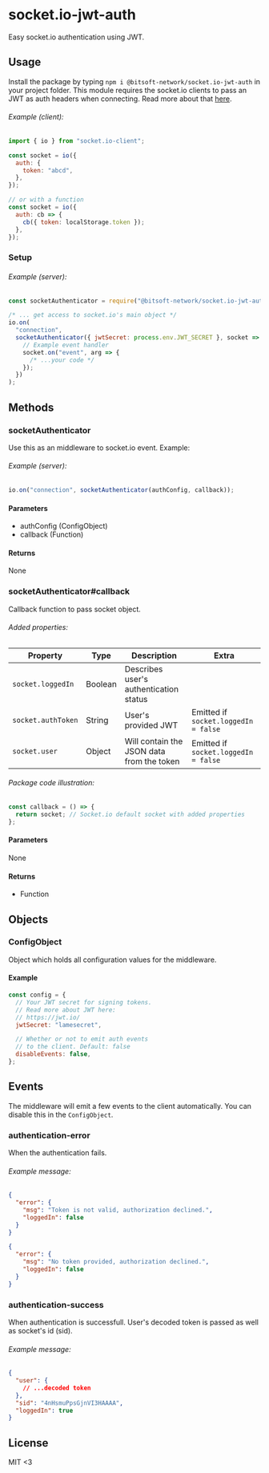 # socket.io-jwt-auth

Easy socket.io authentication using JWT.

## Usage

Install the package by typing `npm i @bitsoft-network/socket.io-jwt-auth` in your project folder. This module requires the socket.io clients to pass an JWT as auth headers when connecting. Read more about that [here](https://socket.io/docs/v4/client-options/#auth).

###### Example (client):

```javascript
import { io } from "socket.io-client";

const socket = io({
  auth: {
    token: "abcd",
  },
});

// or with a function
const socket = io({
  auth: cb => {
    cb({ token: localStorage.token });
  },
});
```

### Setup

###### Example (server):

```javascript
const socketAuthenticator = require("@bitsoft-network/socket.io-jwt-auth");

/* ... get access to socket.io's main object */
io.on(
  "connection",
  socketAuthenticator({ jwtSecret: process.env.JWT_SECRET }, socket => {
    // Example event handler
    socket.on("event", arg => {
      /* ...your code */
    });
  })
);
```

## Methods

### socketAuthenticator

Use this as an middleware to socket.io event. Example:

###### Example (server):

```javascript
io.on("connection", socketAuthenticator(authConfig, callback));
```

#### Parameters

- authConfig (ConfigObject)
- callback (Function)

#### Returns

None

### socketAuthenticator#callback

Callback function to pass socket object.

###### Added properties:

| Property           | Type    | Description                               | Extra                                |
| ------------------ | ------- | ----------------------------------------- | ------------------------------------ |
| `socket.loggedIn`  | Boolean | Describes user's authentication status    |                                      |
| `socket.authToken` | String  | User's provided JWT                       | Emitted if `socket.loggedIn = false` |
| `socket.user`      | Object  | Will contain the JSON data from the token | Emitted if `socket.loggedIn = false` |

###### Package code illustration:

```javascript
const callback = () => {
  return socket; // Socket.io default socket with added properties
};
```

#### Parameters

None

#### Returns

- Function

## Objects

### ConfigObject

Object which holds all configuration values for the middleware.

#### Example

```javascript
const config = {
  // Your JWT secret for signing tokens.
  // Read more about JWT here:
  // https://jwt.io/
  jwtSecret: "lamesecret",

  // Whether or not to emit auth events
  // to the client. Default: false
  disableEvents: false,
};
```

## Events

The middleware will emit a few events to the client automatically. You can disable this in the `ConfigObject`.

### authentication-error

When the authentication fails.

###### Example message:

```json
{
  "error": {
    "msg": "Token is not valid, authorization declined.",
    "loggedIn": false
  }
}
```

```json
{
  "error": {
    "msg": "No token provided, authorization declined.",
    "loggedIn": false
  }
}
```

### authentication-success

When authentication is successfull. User's decoded token is passed as well as socket's id (sid).

###### Example message:

```json
{
  "user": {
    // ...decoded token
  },
  "sid": "4nHsmuPpsGjnVI3HAAAA",
  "loggedIn": true
}
```

## License

MIT <3
